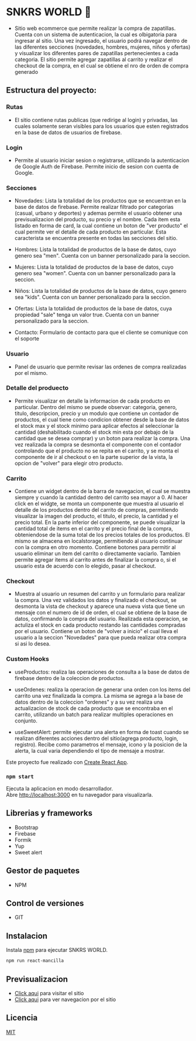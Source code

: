 # SNKRS WORLD 👟
- Sitio web ecommerce que permite realizar la compra de zapatillas. Cuenta con un sistema de        autenticacion, la cual es olbigatoria para ingresar al sitio. Una vez ingresado, el usuario podrá navegar dentro de las diferentes secciones (novedades, hombres, mujeres, niños y ofertas) y visualizar los diferentes pares de zapatillas pertenecientes a cada categoria. El sitio permite agregar zapatillas al carrito y realizar el checkout de la compra, en el cual se obtiene el nro de orden de compra generado

## Estructura del proyecto:

### Rutas
- El sitio contiene rutas publicas (que redirige al login)  y privadas, las cuales solamente seran visibles para los usuarios que esten registrados en la base de datos de usuarios de firebase.

### Login 
- Permite al usuario iniciar sesion o registrarse, utilizando la autenticacion  de Google Auth de Firebase. Permite inicio de sesion con cuenta de Google.

### Secciones

- Novedades: Lista la totalidad de los productos que se encuentran en la base de datos de firebase. Permite realizar filtrado por categorias (casual, urbano y deportes) y ademas permite el usuario obtener una previsualizacion del producto, su precio y el nombre. Cada item esta listado en forma de card, la cual contiene un boton de "ver producto" el cual permite ver el detalle de cada producto en particular. Esta caracterista se encuentra presente en todas las secciones del sitio.

- Hombres: Lista la totalidad de productos de la base de datos, cuyo genero sea "men". Cuenta con un banner personalizado para la seccion.

- Mujeres: Lista la totalidad de productos de la base de datos, cuyo genero sea "women". Cuenta con un banner personalizado para la seccion.

- Niños: Lista la totalidad de productos de la base de datos, cuyo genero sea "kids". Cuenta con un banner personalizado para la seccion.

- Ofertas: Lista la totalidad de productos de la base de datos, cuya propiedad "sale" tenga un valor true. Cuenta con un banner personalizado para la seccion.

- Contacto: Formulario de contacto para que el cliente se comunique con el soporte

### Usuario

- Panel de usuario que permite revisar las ordenes de compra realizadas por el mismo.

### Detalle del produecto

- Permite visualizar en detalle la informacion de cada producto en particular. Dentro del mismo se puede observar: categoria, genero, titulo, descripcion, precio y un modulo que contiene un contador de productos, el cual tiene como condicion obtener desde la base de datos el stock max y el stock minimo para aplicar efectos al seleccionar la cantidad (deshabilitado cuando el stock min esta por debajo de la cantidad que se desea comprar) y un boton para realizar la compra. Una vez realizada la compra se desmonta el componente con el contador controlando que el producto no se repita en el carrito, y se monta el componente de ir al checkout o en la parte superior de la vista, la opcion de "volver" para elegir otro producto.

### Carrito

- Contiene un widget dentro de la barra de navegacion, el cual se muestra siempre y cuando la cantidad dentro del carrito sea mayor a 0. Al hacer click en el widgte, se monta un componente que muestra al usuario el detalle de los productos dentro del carrito de compras, permitiendo visualizar la imagen del producto, el titulo, el precio, la cantidad y el precio total. En la parte inferior del componente, se puede visualizar la cantidad total de items en el carrito y el precio final de la compra, obteniendose de la suma total de los precios totales de los productos. El mismo se almacena en localstorage, permitiendo al usuario continuar con la compra en otro momento.
Contiene botones para permitir al usuario eliminar un item del carrito o directamente vaciarlo. Tambien permite agregar items al carrito antes de finalizar la compra o, si el usuario esta de acuerdo con lo elegido, pasar al checkout.

### Checkout

- Muestra al usuario un resumen del carrito y un formulario para realizar la compra. Una vez validados los datos y finalizado el checkout, se desmonta la vista de checkout y aparece una nueva vista que tiene un mensaje con el numero de id de orden, el cual se obtiene de la base de datos, confirmando la compra del usuario. Realizada esta operacion, se actuliza el stock en cada producto restando las cantidades compradas por el usuario. Contiene un boton de "volver a inicio" el cual lleva el usuario a la seccion "Novedades" para que pueda realizar otra compra si asi lo desea.


### Custom Hooks
- useProductos: realiza las operaciones de consulta a la base de datos de firebase dentro de la coleccion de productos. 

- useOrdenes: realiza la operacion de generar una orden con los items del carrito una vez finalizada la compra. La misma se agrega a la base de datos dentro de la coleccion "ordenes" y a su vez realiza una actualizacion de stock de cada producto que se encontraba en el carrito, utilizando un batch para realizar multiples operaciones en conjunto.

- useSweetAlert: permite ejecutar una alerta en forma de toast cuando se realizan diferentes acciones dentro del sitio(agrega producto, login, registro). Recibe como parametros el mensaje, icono y la posicion de la alerta, la cual varia dependiendo el tipo de mensaje a mostrar.

Este proyecto fue realizado con [Create React App](https://github.com/facebook/create-react-app).


### `npm start`

Ejecuta la aplicacion en modo desarrollador.\
Abre [http://localhost:3000](http://localhost:3000) en tu navegador para visualizarla.

## Librerias y frameworks

- Bootstrap
- Firebase
- Formik
- Yup
- Sweet alert

## Gestor de paquetes
- NPM

## Control de versiones
- GIT


## Instalacion

Instala [npm](https://www.npmjs.com/) para ejecutar SNKRS WORLD.

```bash
npm run react-mancilla
```


## Previsualizacion

- [Click aqui](https://snkrs-world-rodriman92.vercel.app/) para visitar el sitio
- [Click aqui](https://www.loom.com/share/f83861be98d74bcd8545d0f408627b27) para ver navegacion por el sitio



## Licencia
[MIT](https://choosealicense.com/licenses/mit/)


